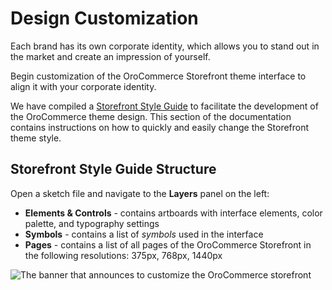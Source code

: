 <a id="frontend-design-customization"></a>

# Design Customization

Each brand has its own corporate identity, which allows you to stand out in the market and create an impression of yourself.

Begin customization of the OroCommerce Storefront theme interface to align it with your corporate identity.

We have compiled a [Storefront Style Guide](../quick-start.md#storefront-style-guide-quick-start) to facilitate the development of the OroCommerce theme design. This section of the documentation contains instructions on how to quickly and easily change the Storefront theme style.

## Storefront Style Guide Structure

Open a sketch file and navigate to the **Layers** panel on the left:

* **Elements & Controls** - contains artboards with interface elements, color palette, and typography settings
* **Symbols** - contains a list of *symbols* used in the interface
* **Pages** - contains a list of all pages of the OroCommerce Storefront in the following resolutions: 375px, 768px, 1440px

![The banner that announces to customize the OroCommerce storefront](img/frontend/storefront-design/LetsCustomize.jpg)
